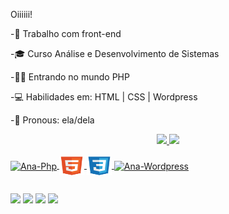 Oiiiiii!

-👾 Trabalho com front-end

-🎓 Curso Análise e Desenvolvimento de Sistemas

-👩‍💻 Entrando no mundo PHP

-💻 Habilidades em: HTML | CSS | Wordpress

-🤩 Pronous: ela/dela

<div align="center">
  <a href="https://github.com/analissa">
  <img height="180em" src="https://github-readme-stats.vercel.app/api?username=analissa&show_icons=true&theme=dracula&include_all_commits=true&count_private=true"/>
  <img height="180em" src="https://github-readme-stats.vercel.app/api/top-langs/?username=analissa&layout=compact&langs_count=7&theme=dracula"/>
</div>
  
<div style="display: inline_block"><br>
  <img align="center" alt="Ana-Php" height="30" width="40" src="https://cdn.jsdelivr.net/gh/devicons/devicon/icons/php/php-plain.svg">
  <img align="center" alt="Ana-HTML" height="30" width="40" src="https://raw.githubusercontent.com/devicons/devicon/master/icons/html5/html5-original.svg">
  <img align="center" alt="Ana-CSS" height="30" width="40" src="https://raw.githubusercontent.com/devicons/devicon/master/icons/css3/css3-original.svg">
  <img align="center" alt="Ana-Wordpress" height="30" width="40" src="https://cdn.jsdelivr.net/gh/devicons/devicon/icons/wordpress/wordpress-original.svg">
</div>
  
  ##
 
<div> 
  <a href="https://instagram.com/analissach" target="_blank"><img src="https://img.shields.io/badge/-Instagram-%23E4405F?style=for-the-badge&logo=instagram&logoColor=white" target="_blank"></a>
  <a href = "mailto:nanachalfunn@gmail.com"><img src="https://img.shields.io/badge/-Gmail-%23333?style=for-the-badge&logo=gmail&logoColor=white" target="_blank"></a>
  <a href="https://www.linkedin.com/in/ana-lissa-chalfun-3847a3178" target="_blank"><img src="https://img.shields.io/badge/-LinkedIn-%230077B5?style=for-the-badge&logo=linkedin&logoColor=white" target="_blank"></a> 
  <a href="api.whatsapp.com/send?1=pt_BR&phone=21980834626" target="_blank"><img src="https://img.shields.io/badge/WhatsApp-25D366?style=for-the-badge&logo=whatsapp&logoColor=white" target="_blank"></a> 
  
</div>
